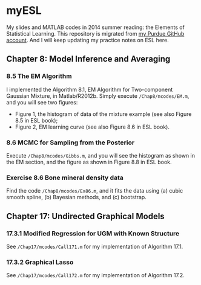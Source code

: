 # myESL
My slides and MATLAB codes in 2014 summer reading: the Elements of Statistical Learning. This repository is migrated from [my Purdue GitHub account](https://github.rcac.purdue.edu/bjiang). And I will keep updating my practice notes on ESL here.

## Chapter 8: Model Inference and Averaging

### 8.5 The EM Algorithm
I implemented the Algorithm 8.1, EM Algorithm for Two-component Gaussian Mixture, in Matlab/R2012b. Simply execute `/Chap8/mcodes/EM.m`, and you will see two figures:
* Figure 1, the histogram of data of the mixture example (see also Figure 8.5 in ESL book);
* Figure 2, EM learning curve (see also Figure 8.6 in ESL book).

### 8.6 MCMC for Sampling from the Posterior
Execute `/Chap8/mcodes/Gibbs.m`, and you will see the histogram as shown in the EM section, and the figure as shown in Figure 8.8 in ESL book.

### Exercise 8.6 Bone mineral density data
Find the code `/Chap8/mcodes/Ex86.m`, and it fits the data using (a) cubic smooth spline, (b) Bayesian methods, and (c) bootstrap.


## Chapter 17: Undirected Graphical Models

### 17.3.1 Modified Regression for UGM with Known Structure
See `/Chap17/mcodes/Call171.m` for my implementation of Algorithm 17.1.

### 17.3.2 Graphical Lasso
See `/Chap17/mcodes/Call172.m` for my implementation of Algorithm 17.2.
